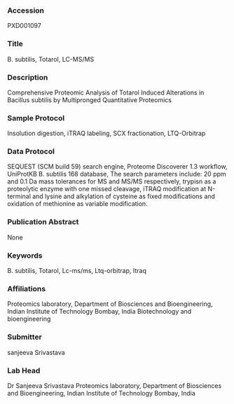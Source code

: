 ### Accession
PXD001097

### Title
B. subtilis, Totarol, LC-MS/MS

### Description
Comprehensive Proteomic Analysis of Totarol Induced Alterations in Bacillus subtilis by Multipronged Quantitative Proteomics

### Sample Protocol
Insolution digestion, iTRAQ labeling, SCX fractionation, LTQ-Orbitrap

### Data Protocol
SEQUEST (SCM build 59) search engine, Proteome Discoverer 1.3 workflow, UniProtKB B. subtilis 168 database,  The search parameters include: 20 ppm and 0.1 Da mass tolerances for MS and MS/MS respectively, trypisn as a proteolytic enzyme with one missed cleavage, iTRAQ modification at N-terminal and lysine and alkylation of cysteine as fixed modifications and oxidation of methionine as variable modification.

### Publication Abstract
None

### Keywords
B. subtilis, Totarol, Lc-ms/ms, Ltq-orbitrap, Itraq

### Affiliations
Proteomics laboratory, Department of Biosciences and Bioengineering, Indian Institute of Technology Bombay, India
Biotechnology and bioengineering

### Submitter
sanjeeva Srivastava

### Lab Head
Dr Sanjeeva Srivastava
Proteomics laboratory, Department of Biosciences and Bioengineering, Indian Institute of Technology Bombay, India


